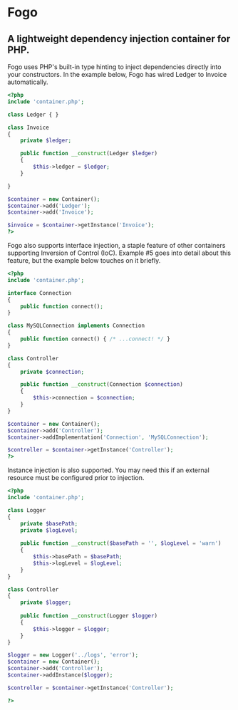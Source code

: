 # Fogo #

## A lightweight dependency injection container for PHP. ##

Fogo uses PHP's built-in type hinting to inject dependencies directly into your constructors. In the example below, Fogo has wired Ledger to Invoice automatically.

```php
<?php
include 'container.php';

class Ledger { }

class Invoice
{
    private $ledger;

    public function __construct(Ledger $ledger)
    {
        $this->ledger = $ledger;
    }

}

$container = new Container();
$container->add('Ledger');
$container->add('Invoice');

$invoice = $container->getInstance('Invoice');
?>
```

Fogo also supports interface injection, a staple feature of other containers supporting Inversion of Control (IoC). Example #5 goes into detail about this feature, but the example below touches on it briefly.

```php
<?php
include 'container.php';

interface Connection
{
    public function connect();
}

class MySQLConnection implements Connection
{
    public function connect() { /* ...connect! */ }
}

class Controller
{
    private $connection;

    public function __construct(Connection $connection)
    {
        $this->connection = $connection;
    }
}

$container = new Container();
$container->add('Controller');
$container->addImplementation('Connection', 'MySQLConnection');

$controller = $container->getInstance('Controller');
?>
```

Instance injection is also supported. You may need this if an external resource must be configured prior to injection.

```php
<?php
include 'container.php';

class Logger
{
    private $basePath;
    private $logLevel;
    
    public function __construct($basePath = '', $logLevel = 'warn')
    {
        $this->basePath = $basePath;
        $this->logLevel = $logLevel;
    }
}

class Controller
{
    private $logger;
    
    public function __construct(Logger $logger)
    {
        $this->logger = $logger;
    }
}

$logger = new Logger('../logs', 'error');
$container = new Container();
$container->add('Controller');
$container->addInstance($logger);

$controller = $container->getInstance('Controller');

?>
```
